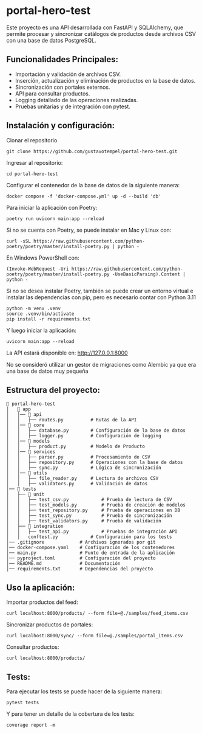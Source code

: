 # portal-hero-test

Este proyecto es una API desarrollada con FastAPI y SQLAlchemy, que permite procesar y sincronizar catálogos de productos desde archivos CSV con una base de datos PostgreSQL.

## Funcionalidades Principales:

- Importación y validación de archivos CSV.
- Inserción, actualización y eliminación de productos en la base de datos.
- Sincronización con portales externos.
- API para consultar productos.
- Logging detallado de las operaciones realizadas.
- Pruebas unitarias y de integración con pytest.


## Instalación y configuración:

Clonar el repositorio
```
git clone https://github.com/gustavotempel/portal-hero-test.git
```

Ingresar al repositorio:
```
cd portal-hero-test
```

Configurar el contenedor de la base de datos de la siguiente manera:
```
docker compose -f 'docker-compose.yml' up -d --build 'db'
```

Para iniciar la aplicación con Poetry:
```
poetry run uvicorn main:app --reload
```
Si no se cuenta con Poetry, se puede instalar en Mac y Linux con:
```
curl -sSL https://raw.githubusercontent.com/python-poetry/poetry/master/install-poetry.py | python -
```
En Windows PowerShell con:
```
(Invoke-WebRequest -Uri https://raw.githubusercontent.com/python-poetry/poetry/master/install-poetry.py -UseBasicParsing).Content | python -
```

Si no se desea instalar Poetry, también se puede crear un entorno virtual e instalar las dependencias con pip, pero es necesario contar con Python 3.11
```
python -m venv .venv
source .venv/bin/activate
pip install -r requirements.txt
```
Y luego iniciar la aplicación:
```
uvicorn main:app --reload
```
La API estará disponible en: http://127.0.0.1:8000

No se consideró utilizar un gestor de migraciones como Alembic ya que era una base de datos muy pequeña

## Estructura del proyecto:

```
📂 portal-hero-test
│   📂 app
│   │── 📂 api
│   │   ├── routes.py          # Rutas de la API
│   │── 📂 core
│   │   ├── database.py        # Configuración de la base de datos
│   │   ├── logger.py          # Configuración de logging
│   │── 📂 models
│   │   ├── product.py         # Modelo de Producto
│   │── 📂 services
│   │   ├── parser.py          # Procesamiento de CSV
│   │   ├── repository.py      # Operaciones con la base de datos
│   │   ├── sync.py            # Lógica de sincronización
│   │── 📂 utils
│   │   ├── file_reader.py     # Lectura de archivos CSV
│   │   ├── validators.py      # Validación de datos
│── 📂 tests
│   ├── 📂 unit
│   │   ├── test_csv.py            # Prueba de lectura de CSV
│   │   ├── test_models.py         # Prueba de creación de modelos
│   │   ├── test_repository.py     # Prueba de operaciones en DB
│   │   ├── test_sync.py           # Prueba de sincronización
│   │   ├── test_validators.py     # Prueba de validación
│   ├── 📂 integration
│   │   ├── test_api.py            # Pruebas de integración API
│   │   conftest.py            # Configuración para los tests
│── .gitignore             # Archivos ignorados por git
│── docker-compose.yaml    # Configuración de los contenedores
│── main.py                # Punto de entrada de la aplicación
│── pyproject.toml         # Configuración del proyecto
│── README.md              # Documentación
│── requirements.txt       # Dependencias del proyecto
```

## Uso la aplicación:

Importar productos del feed:
```
curl localhost:8000/products/ --form file=@./samples/feed_items.csv
```
Sincronizar productos de portales:
```
curl localhost:8000/sync/ --form file=@./samples/portal_items.csv
```
Consultar productos:
```
curl localhost:8000/products/
```

## Tests:

Para ejecutar los tests se puede hacer de la siguiente manera:
```
pytest tests
```
Y para tener un detalle de la cobertura de los tests:
```
coverage report -m
```
